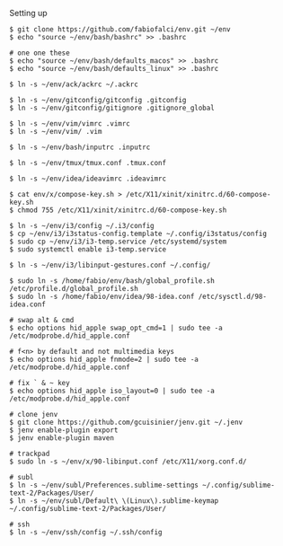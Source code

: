 Setting up
	
	$ git clone https://github.com/fabiofalci/env.git ~/env
	$ echo "source ~/env/bash/bashrc" >> .bashrc

	# one one these
	$ echo "source ~/env/bash/defaults_macos" >> .bashrc
	$ echo "source ~/env/bash/defaults_linux" >> .bashrc

	$ ln -s ~/env/ack/ackrc ~/.ackrc

	$ ln -s ~/env/gitconfig/gitconfig .gitconfig
	$ ln -s ~/env/gitconfig/gitignore .gitignore_global

	$ ln -s ~/env/vim/vimrc .vimrc
	$ ln -s ~/env/vim/ .vim

	$ ln -s ~/env/bash/inputrc .inputrc

	$ ln -s ~/env/tmux/tmux.conf .tmux.conf

	$ ln -s ~/env/idea/ideavimrc .ideavimrc

	$ cat env/x/compose-key.sh > /etc/X11/xinit/xinitrc.d/60-compose-key.sh
	$ chmod 755 /etc/X11/xinit/xinitrc.d/60-compose-key.sh

	$ ln -s ~/env/i3/config ~/.i3/config
	$ cp ~/env/i3/i3status-config.template ~/.config/i3status/config
	$ sudo cp ~/env/i3/i3-temp.service /etc/systemd/system
	$ sudo systemctl enable i3-temp.service

	$ ln -s ~/env/i3/libinput-gestures.conf ~/.config/

	$ sudo ln -s /home/fabio/env/bash/global_profile.sh /etc/profile.d/global_profile.sh
	$ sudo ln -s /home/fabio/env/idea/98-idea.conf /etc/sysctl.d/98-idea.conf

	# swap alt & cmd
	$ echo options hid_apple swap_opt_cmd=1 | sudo tee -a /etc/modprobe.d/hid_apple.conf

	# f<n> by default and not multimedia keys
	$ echo options hid_apple fnmode=2 | sudo tee -a /etc/modprobe.d/hid_apple.conf

	# fix ` & ~ key
	$ echo options hid_apple iso_layout=0 | sudo tee -a /etc/modprobe.d/hid_apple.conf

	# clone jenv
	$ git clone https://github.com/gcuisinier/jenv.git ~/.jenv
	$ jenv enable-plugin export
 	$ jenv enable-plugin maven

	# trackpad
	$ sudo ln -s ~/env/x/90-libinput.conf /etc/X11/xorg.conf.d/

	# subl
	$ ln -s ~/env/subl/Preferences.sublime-settings ~/.config/sublime-text-2/Packages/User/
	$ ln -s ~/env/subl/Default\ \(Linux\).sublime-keymap ~/.config/sublime-text-2/Packages/User/

	# ssh
	$ ln -s ~/env/ssh/config ~/.ssh/config

